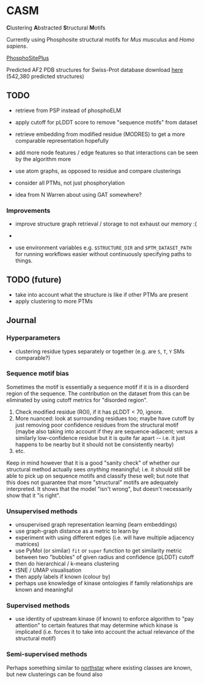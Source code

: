 # CASM


**C**lustering **A**bstracted **S**tructural **M**otifs


Currently using Phosphosite structural motifs for *Mus musculus* and *Homo sapiens*. 

[PhosphoSitePlus](https://www.phosphosite.org/staticDownloads)

Predicted AF2 PDB structures for Swiss-Prot database download [here](https://ftp.ebi.ac.uk/pub/databases/alphafold/latest/swissprot_pdb_v3.tar) (542,380 predicted structures)


## TODO

- retrieve from PSP instead of phosphoELM
- apply cutoff for pLDDT score to remove "sequence motifs" from dataset 
- retrieve embedding from modified residue (MODRES) to get a more comparable representation hopefully 
- add more node features / edge features so that interactions can be seen by the algorithm more

- use atom graphs, as opposed to residue and compare clusterings 
- consider all PTMs, not just phosphorylation


- idea from N Warren about using GAT somewhere?


### Improvements
- improve structure graph retrieval / storage to not exhaust our memory :( 
- 

- use environment variables e.g. `$STRUCTURE_DIR` and `$PTM_DATASET_PATH` for running workflows easier without continuously specifying paths to things.



## TODO (future) 

- take into account what the structure is like if other PTMs are present 
- apply clustering to more PTMs


## Journal


### Hyperparameters 

- clustering residue types separately or together (e.g. are `S`, `T`, `Y` SMs comparable?)

### Sequence motif bias 

Sometimes the motif is essentially a sequence motif if it is in a disorderd region of the sequence.  The contribution on the dataset from this can be eliminated by using cutoff metrics for "disorded region".  

1. Check modified residue (ROI), if it has pLDDT < 70, ignore. 
2. More nuanced: look at surrounding residues too; maybe have cutoff by just removing poor confidence residues  from the structural motif (maybe also taking into account if they are sequence-adjacent; versus a similarly low-confidence residue but it is quite far apart -- i.e. it just happens to be nearby but it should not be consistently nearby)
3. etc. 

Keep in mind however that it is a good "sanity check" of whether our structural method actually sees *anything* meaningful; i.e. it should still be able to pick up on sequence motifs and classify these well; but note that this does not guarantee that more "structural" motifs are adequately interpreted.  It shows that the model "isn't wrong", but doesn't necessarily show that it "is right". 


### Unsupervised methods

- unsupervised graph representation learning (learn embeddings)
- use graph-graph distance as a metric to learn by 
- experiment with using different edges (i.e. will have multiple adjacency matrices) 
- use PyMol (or similar) `fit` or `super` function to get similarity metric between two "bubbles" of given radius and confidence (pLDDT) cutoff 
- then do hierarchical / k-means clustering 
- tSNE / UMAP visualisation 
- then apply labels if known (colour by) 
- perhaps use knowledge of kinase ontologies if family relationships are known and meaningful


### Supervised methods 

- use identity of upstream kinase (if known) to enforce algorithm to "pay attention" to certain features that may determine which kinase is implicated (i.e. forces it to take into account the actual relevance of the structural motif)  


### Semi-supervised methods 

Perhaps something similar to [northstar](https://github.com/northstaratlas/northstar) where existing classes are known, but new clusterings can be found also
